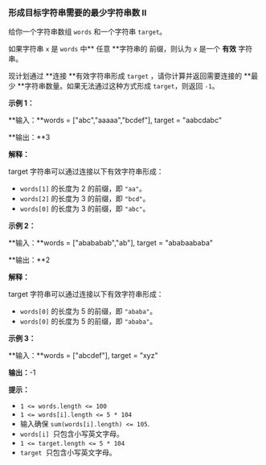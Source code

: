 ### 形成目标字符串需要的最少字符串数 II ###
给你一个字符串数组 `words` 和一个字符串 `target`。

如果字符串 `x` 是 `words` 中** 任意 **字符串的 前缀，则认为 `x` 是一个 **有效** 字符串。

现计划通过 **连接 **有效字符串形成 `target` ，请你计算并返回需要连接的 **最少 **字符串数量。如果无法通过这种方式形成 `target`，则返回 `-1`。



**示例 1：**

**输入：**words = ["abc","aaaaa","bcdef"], target = "aabcdabc"

**输出：**3

**解释：**

target 字符串可以通过连接以下有效字符串形成：

* `words[1]` 的长度为 2 的前缀，即 `"aa"`。
* `words[2]` 的长度为 3 的前缀，即 `"bcd"`。
* `words[0]` 的长度为 3 的前缀，即 `"abc"`。

**示例 2：**

**输入：**words = ["abababab","ab"], target = "ababaababa"

**输出：**2

**解释：**

target 字符串可以通过连接以下有效字符串形成：

* `words[0]` 的长度为 5 的前缀，即 `"ababa"`。
* `words[0]` 的长度为 5 的前缀，即 `"ababa"`。

**示例 3：**

**输入：**words = ["abcdef"], target = "xyz"

**输出：**-1




**提示：**

* `1 <= words.length <= 100`
* `1 <= words[i].length <= 5 * 104`
* 输入确保 `sum(words[i].length) <= 105`.
* `words[i]`  只包含小写英文字母。
* `1 <= target.length <= 5 * 104`
* `target`  只包含小写英文字母。

